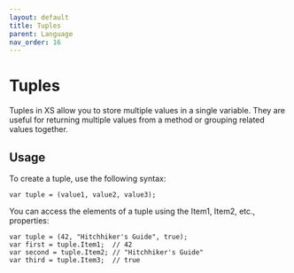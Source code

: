 ```yaml
---
layout: default
title: Tuples
parent: Language
nav_order: 16
---
```


# Tuples

Tuples in XS allow you to store multiple values in a single variable. They are useful for returning multiple values from a method or grouping related values together.

## Usage

To create a tuple, use the following syntax:

```xs
var tuple = (value1, value2, value3);
```

You can access the elements of a tuple using the Item1, Item2, etc., properties:

```xs
var tuple = (42, "Hitchhiker's Guide", true);
var first = tuple.Item1;  // 42
var second = tuple.Item2; // "Hitchhiker's Guide"
var third = tuple.Item3;  // true
```
